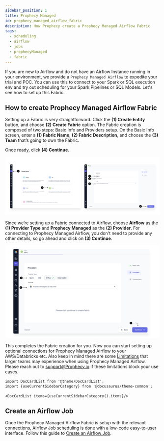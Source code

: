 ```yaml
---
sidebar_position: 1
title: Prophecy Managed
id: prophecy_managed_airflow_fabric
description: How Prophecy create a Prophecy Managed Airflow Fabric
tags:
  - scheduling
  - airflow
  - jobs
  - prophecyManaged
  - fabric
---
```


If you are new to Airflow and do not have an Airflow Instance running in your environment, we provide a `Prophecy Managed Airflow` to expedite your trial and POC.
You can use this to connect to your Spark or SQL execution env and try out scheduling for your Spark Pipelines or SQL Models.
Let's see how to set up this Fabric.

## How to create Prophecy Managed Airflow Fabric

Setting up a Fabric is very straightforward. Click the **(1) Create Entity** button, and choose **(2) Create Fabric** option. The Fabric creation is composed of two steps: Basic Info and Providers setup.
On the Basic Info screen, enter a **(1) Fabric Name**, **(2) Fabric Description**, and choose the **(3) Team** that’s going to own the Fabric.

Once ready, click **(4) Continue**.

![CreateFabric](../img/Create_Fabric.png)

Since we’re setting up a Fabric connected to Airflow, choose **Airflow** as the **(1) Provider Type** and **Prophecy Managed** as the **(2) Provider**.
For connecting to Prophecy Managed Airflow, you don't need to provide any other details, so go ahead and click on **(3) Continue**.

![CreatePMFabric](../img/Create_PM_Fabric.png)

This completes the Fabric creation for you. Now you can start setting up optional connections for Prophecy Managed Airflow to your AWS/Databricks etc. Also keep in mind there are some [Limitations](./) that larger teams may experience when using Prophecy Managed Airflow. Please reach out to support@Prophecy.io if these limitations block your use cases.

```mdx-code-block
import DocCardList from '@theme/DocCardList';
import {useCurrentSidebarCategory} from '@docusaurus/theme-common';

<DocCardList items={useCurrentSidebarCategory().items}/>
```

## Create an Airflow Job

Once the Prophecy Managed Airflow Fabric is setup with the relevant connections, Airflow Job scheduling is done with a low-code easy-to-user interface. Follow this guide to [Create an Airflow Job](/docs/getting-started/getting-started-with-low-code-airflow.md#2-create-an-airflow-job).
